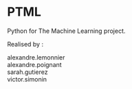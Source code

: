 # PTML

Python for The Machine Learning project.

Realised by :

alexandre.lemonnier\
alexandre.poignant\
sarah.gutierez\
victor.simonin
